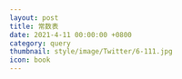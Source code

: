 ```yaml
---
layout: post
title: 常数表
date: 2021-4-11 00:00:00 +0800
category: query
thumbnail: style/image/Twitter/6-111.jpg
icon: book
---
```







<div id="forReact_0"></div>
<script type="text/babel" src="{{ '/myScript/for_2.js'  | prepend : site.baseurl }}"></script>










